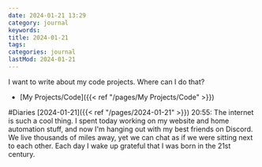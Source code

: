 ```yaml
---
date: 2024-01-21 13:29
category: journal
keywords: 
title: 2024-01-21
tags:
categories: journal
lastMod: 2024-01-21
---
```

I want to write about my code projects. Where can I do that?

  + [My Projects/Code]({{< ref "/pages/My Projects/Code" >}})

#Diaries [2024-01-21]({{< ref "/pages/2024-01-21" >}}) 20:55: The internet is such a cool thing. I spent today working on my website and home automation stuff, and now I'm hanging out with my best friends on Discord. We live thousands of miles away, yet we can chat as if we were sitting next to each other. Each day I wake up grateful that I was born in the 21st century.
